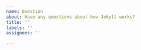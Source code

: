```yaml
---
name: Question
about: Have any questions about how Jekyll works?
title: ''
labels: ''
assignees: ''

---
```


<!--
  The Jekyll issue tracker IS NOT for usage questions! Please post your
  question on our dedicated forum at https://talk.jekyllrb.com.

  Thank you!
-->
